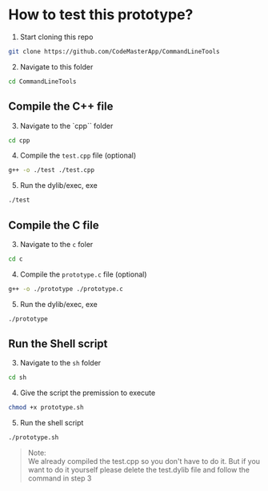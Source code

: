 # How to test this prototype?
1. Start cloning this repo
```sh
git clone https://github.com/CodeMasterApp/CommandLineTools
```
2. Navigate to this folder
```sh
cd CommandLineTools
```

## Compile the C++ file
3. Navigate to the `cpp`` folder
```sh
cd cpp
```
4. Compile the `test.cpp` file (optional)
```sh
g++ -o ./test ./test.cpp
```
5. Run the dylib/exec, exe
```sh
./test
```

## Compile the C file
3. Navigate to the `c` foler
```sh
cd c
```
4. Compile the `prototype.c` file (optional)
```sh
g++ -o ./prototype ./prototype.c
```
5. Run the dylib/exec, exe
```sh
./prototype
```

## Run the Shell script
3. Navigate to the `sh` folder
```sh
cd sh
```
4. Give the script the premission to execute
```sh
chmod +x prototype.sh
```
5. Run the shell script
```sh
./prototype.sh
```

>Note: \
> We already compiled the test.cpp so you don't have to do it. But if you want to do it yourself please delete the test.dylib file and follow the command in step 3
